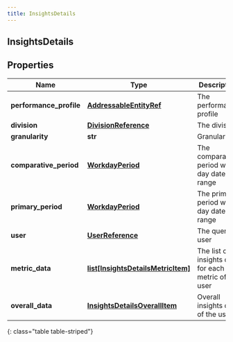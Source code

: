 ```yaml
---
title: InsightsDetails
---
```

## InsightsDetails

## Properties

|Name | Type | Description | Notes|
|------------ | ------------- | ------------- | -------------|
| **performance_profile** | [**AddressableEntityRef**](AddressableEntityRef.html) | The performance profile | [optional] |
| **division** | [**DivisionReference**](DivisionReference.html) | The division | [optional] |
| **granularity** | **str** | Granularity | [optional] |
| **comparative_period** | [**WorkdayPeriod**](WorkdayPeriod.html) | The comparative period work day date range | [optional] |
| **primary_period** | [**WorkdayPeriod**](WorkdayPeriod.html) | The primary period work day date range | [optional] |
| **user** | [**UserReference**](UserReference.html) | The query user | [optional] |
| **metric_data** | [**list[InsightsDetailsMetricItem]**](InsightsDetailsMetricItem.html) | The list of insights data for each metric of the user | [optional] |
| **overall_data** | [**InsightsDetailsOverallItem**](InsightsDetailsOverallItem.html) | Overall insights data of the user | [optional] |
{: class="table table-striped"}


